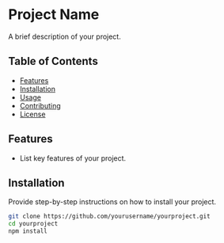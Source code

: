 # Project Name

A brief description of your project.

## Table of Contents

- [Features](#features)
- [Installation](#installation)
- [Usage](#usage)
- [Contributing](#contributing)
- [License](#license)

## Features

- List key features of your project.

## Installation

Provide step-by-step instructions on how to install your project.

```bash
git clone https://github.com/yourusername/yourproject.git
cd yourproject
npm install
